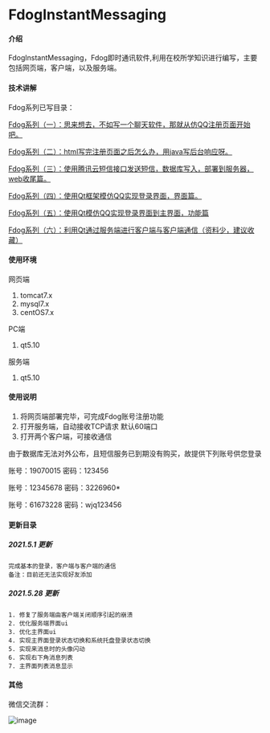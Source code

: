 # FdogInstantMessaging

#### 介绍
FdogInstantMessaging，Fdog即时通讯软件,利用在校所学知识进行编写，主要包括网页端，客户端，以及服务端。

#### 技术讲解

Fdog系列已写目录：

[Fdog系列（一）：思来想去，不如写一个聊天软件，那就从仿QQ注册页面开始吧。](https://zxfdog.blog.csdn.net/article/details/115558479)

[Fdog系列（二）：html写完注册页面之后怎么办，用java写后台响应呀。](https://zxfdog.blog.csdn.net/article/details/115601897)

[Fdog系列（三）：使用腾讯云短信接口发送短信，数据库写入，部署到服务器，web收尾篇。](https://zxfdog.blog.csdn.net/article/details/115659789)

[Fdog系列（四）：使用Qt框架模仿QQ实现登录界面，界面篇。](https://blog.csdn.net/Fdog_/article/details/115864249)

[Fdog系列（五）：使用Qt模仿QQ实现登录界面到主界面，功能篇](https://zxfdog.blog.csdn.net/article/details/116308548)

[Fdog系列（六）：利用Qt通过服务端进行客户端与客户端通信（资料少，建议收藏）](https://zxfdog.blog.csdn.net/article/details/116355817)

#### 使用环境

网页端
1.  tomcat7.x
2.  mysql7.x
3.  centOS7.x

PC端
1.  qt5.10


服务端
1.  qt5.10

#### 使用说明

1.  将网页端部署完毕，可完成Fdog账号注册功能
2.  打开服务端，自动接收TCP请求 默认60端口
3.  打开两个客户端，可接收通信



由于数据库无法对外公布，且短信服务已到期没有购买，故提供下列账号供您登录

账号：19070015     密码：123456

账号：12345678     密码：3226960*

账号：61673228     密码：wjq123456





#### 更新目录

##### 2021.5.1 更新
    完成基本的登录，客户端与客户端的通信
    备注：目前还无法实现好友添加



##### 2021.5.28 更新

```
1. 修复了服务端由客户端关闭顺序引起的崩溃
2. 优化服务端界面ui
3. 优化主界面ui
4. 实现主界面登录状态切换和系统托盘登录状态切换
5. 实现来消息时的头像闪动
6. 实现右下角消息列表
7. 主界面列表消息显示
```



#### 其他

微信交流群：

![image](https://user-images.githubusercontent.com/59921436/116808595-3f322280-ab6c-11eb-84d3-055fa639930d.png)





